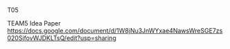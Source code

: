 T05

TEAM5 Idea Paper
https://docs.google.com/document/d/1W8jNu3JnWYxae4NawsWreSGE7zs020SjfovWJDKLTsQ/edit?usp=sharing
